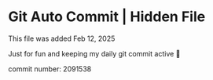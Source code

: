 # Git Auto Commit | Hidden File

This file was added Feb 12, 2025

Just for fun and keeping my daily git commit active 🤪

commit number: 2091538
